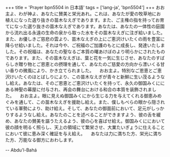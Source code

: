 +++
title = 'Prayer bpn5504 in 日本語'
tags = ['lang-ja', 'bpn5504']
+++
おお主よ、わが神よ、あなたに賛美と栄光あれ。これは、あなたが愛の牧草地にお植えになった選り抜きの苗木なえぎであります。また、ご主権の指を持ってお育てになった選り抜きの苗木なえぎであります。あなたは、あなたの一体性の庭園から流れ出る永遠の生命の泉から取った水をその苗木なえぎに注ぎ給いました。また、お優しきご慈悲の雲より、苗木なえぎの上にご恵沢けいたくの雨を豊富に降らせ給いました。それは今や、ご祝福のご加護のもとに成長し、発達いたしました。その祝福は、あなたの聖なるご本質の曙あけぼのより明らかにされたものであります。また、その苗木なえぎは、葉と花を一気に生じさせ、あなたのすばらしき贈り物とご恩恵との摂理を通して、あなたのご慈愛の方向から漂いくる甘い香りの微風により、かき立てられました。
　おお主よ。特別なご恩恵とご恵沢けいたくのほとばしりにより、この苗木なえぎが青々と新鮮に生い茂るようなし給え。あなたは、そのご恩恵とご恵沢けいたくを持って、永久の御国みくににある神聖の幕屋に付与され、再会の舞台における和合の本質を装飾されました。
　おお主よ。眼に見えぬ御国みくにから生じる力を与えてくれる御恵みめぐみを通して、この苗木なえぎを援助し給え。また、僕しもべらの眼から隠されている軍勢により、助け給え。そして、あなたの御面前において、足元がしっかりするようなし給え。あなたのことを述べることができますよう、彼の舌を緩め、あなたの賛美を謳うたえるよう、彼の心を喜ばせ給え。御国みくににおいて彼の顔を明るく照らし、天上の領域にて繁栄させ、大業たいぎょうに仕えることにおいて彼に恵み深く確証を与え給え。
　あなたは力に満ちた方、栄光に満ちた方、万能なる御方におわします。

-- Abdu'l-Bahá
